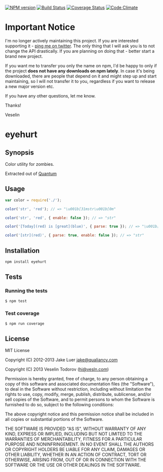 [![NPM
version](https://badge.fury.io/js/eyehurt.png)](http://badge.fury.io/js/eyehurt)
[![Build Status](https://secure.travis-ci.org/vesln/eyehurt.png)](http://travis-ci.org/vesln/eyehurt)
[![Coverage Status](https://coveralls.io/repos/vesln/eyehurt/badge.png?branch=master)](https://coveralls.io/r/vesln/eyehurt?branch=master)
[![Code Climate](https://codeclimate.com/github/vesln/eyehurt.png)](https://codeclimate.com/github/vesln/eyehurt)

# Important Notice

I'm no longer actively maintaining this project. If you are interested supporting it - [ping me on twitter](https://twitter.com/vesln).
The only thing that I will ask you is to not change the API drastically. If you are planning on doing that - better start a brand new project.

If you want me to transfer you only the name on npm, I'd be happy to only if the project **does not have any downloads on npm lately**. In case it's being
downloaded, there are people that depend on it and might step up and start maintaining, so I will not transfer it to you, regardless if you want to release
a new major version etc.

If you have any other questions, let me know.

Thanks!

Veselin

# eyehurt

## Synopsis

Color utility for zombies.

Extracted out of [Quantum](https://github.com/qualiancy/quantum)

## Usage

```js
var color = require('./');

color('str', 'red'); // => "\u001b[31mstr\u001b[0m"

color('str', 'red', { enable: false }); // => "str"

color('[Today](red) is [great](blue)', { parse: true }); // => "\u001b[31mToday\u001b[0m is \u001b[34mgreat\u001b[0m"

color('[str](red)', { parse: true, enable: false }); // => "str"
```

## Installation

```bash
npm install eyehurt
```

## Tests

### Running the tests

```bash
$ npm test
```

### Test coverage

```bash
$ npm run coverage
```

## License

MIT License

Copyright (C) 2012-2013 Jake Luer <jake@qualiancy.com>

Copyright (C) 2013 Veselin Todorov (hi@vesln.com)

Permission is hereby granted, free of charge, to any person obtaining a copy of this software and associated
documentation files (the "Software"), to deal in the Software without restriction, including without limitation the rights
to use, copy, modify, merge, publish, distribute, sublicense, and/or sell copies of the Software, and to permit
persons to whom the Software is furnished to do so, subject to the following conditions:

The above copyright notice and this permission notice shall be included in all copies or substantial
portions of the Software.

THE SOFTWARE IS PROVIDED "AS IS", WITHOUT WARRANTY OF ANY KIND, EXPRESS OR IMPLIED, INCLUDING BUT NOT LIMITED TO
THE WARRANTIES OF MERCHANTABILITY, FITNESS FOR A PARTICULAR PURPOSE AND NONINFRINGEMENT. IN NO EVENT SHALL THE
AUTHORS OR COPYRIGHT HOLDERS BE LIABLE FOR ANY CLAIM, DAMAGES OR OTHER LIABILITY, WHETHER IN AN ACTION OF CONTRACT,
TORT OR OTHERWISE, ARISING FROM, OUT OF OR IN CONNECTION WITH THE SOFTWARE OR THE USE OR OTHER DEALINGS IN THE SOFTWARE.
